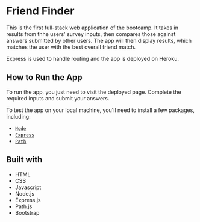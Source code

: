 # Friend Finder
This is the first full-stack web application of the bootcamp. It takes in results from thhe users' survey inputs, then compares those against answers submitted by other users. The app will then display results, which matches the user with the best overall friend match.

Express is used to handle routing and the app is deployed on Heroku.

## How to Run the App

To run the app, you just need to visit the deployed page. Complete the required inputs and submit your answers.

To test the app on your local machine, you'll need to install a few packages, including:

* [`Node`](https://www.npmjs.com/package/node)
* [`Express`](https://www.npmjs.com/package/express)
* [`Path`](https://www.npmjs.com/package/path)

## Built with
* HTML
* CSS
* Javascript
* Node.js
* Express.js
* Path.js
* Bootstrap